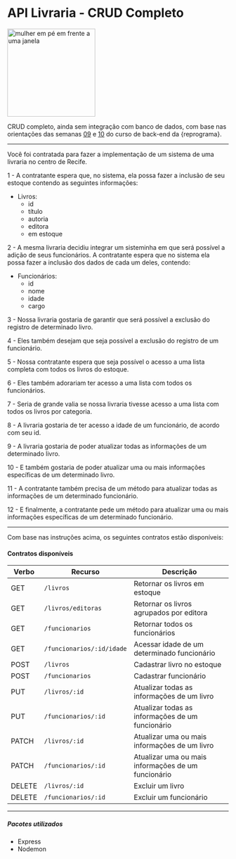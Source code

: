 # API Livraria - CRUD Completo

<img src="https://i.ibb.co/5Gr2mFr/undraw-a-better-world-9xfd.png" alt="mulher em pé em frente a uma janela" border="0" width = "200" />

CRUD completo, ainda sem integração com banco de dados, com base nas orientações das semanas [09](http://https://github.com/reprograma/On9-Accenture-S10-API-PUT-PATCH "09") e [10](https://github.com/reprograma/On9-Accenture-S10-API-PUT-PATCH "10") do curso de back-end da {reprograma}.

---

Você foi contratada para fazer a implementação de um sistema de uma livraria no centro de Recife.

1 - A contratante espera que, no sistema, ela possa fazer a inclusão de seu estoque contendo as seguintes informações:

- Livros:
	- id
	- título
	- autoria
	- editora
	- em estoque

2 - A mesma livraria decidiu integrar um sisteminha em que será possível a adição de seus funcionários. A contratante espera que no sistema ela possa fazer a inclusão dos dados de cada um deles, contendo:

- Funcionários:
	- id
	- nome
	- idade
    - cargo

3 - Nossa livraria gostaria de garantir que será possível a exclusão do registro de determinado livro.

4 - Eles também desejam que seja possível a exclusão do registro de um funcionário.

5 - Nossa contratante espera que seja possível o acesso a uma lista completa com todos os livros do estoque.

6 - Eles também adorariam ter acesso a uma lista com todos os funcionários.

7 - Seria de grande valia se nossa livraria tivesse acesso a uma lista com todos os livros por categoria.

8 - A livraria gostaria de ter acesso a idade de um funcionário, de acordo com seu id.

9 - A livraria gostaria de poder atualizar todas as informações de um determinado livro.

10 - E também gostaria de poder atualizar uma ou mais informações específicas de um determinado livro.

11 - A contratante também precisa de um método para atualizar todas as informações de um determinado funcionário.

12 - E finalmente, a contratante pede um método para atualizar uma ou mais informações específicas de um determinado funcionário.

---

Com base nas instruções acima, os seguintes contratos estão disponíveis:

#### Contratos disponíveis

| Verbo        | Recurso                                          | Descrição                             |
| ------------ | ------------------------------------------------ | ------------------------------------- |
| GET          | `/livros`                                        | Retornar os livros em estoque             |
| GET          | `/livros/editoras`                               | Retornar os livros agrupados por editora |
| GET          | `/funcionarios`                                   | Retornar todos os funcionários                  |
| GET          | `/funcionarios/:id/idade`                         | Acessar idade de um determinado funcionário   |
| POST         | `/livros`                                         | Cadastrar livro no estoque                     |
| POST         | `/funcionarios`                                 | Cadastrar funcionário        |
| PUT          | `/livros/:id`                                   | Atualizar todas as informações de um livro           |
| PUT          | `/funcionarios/:id`             | Atualizar todas as informações de um funcionário                   |
| PATCH        | `/livros/:id`                   | Atualizar uma ou mais informações de um livro                        | 
| PATCH        | `/funcionarios/:id`                              | Atualizar uma ou mais informações de um funcionário   |
| DELETE       |  `/livros/:id`                       | Excluir um livro              |
| DELETE       |  `/funcionarios/:id`                       | Excluir um funcionário              |

---



##### Pacotes utilizados

- Express
- Nodemon




